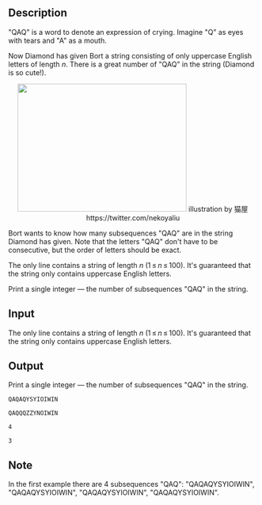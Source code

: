 ## Description

<div><p>"QAQ" is a word to denote an expression of crying. Imagine "Q" as eyes with tears and "A" as a mouth.</p><p>Now Diamond has given Bort a string consisting of only uppercase English letters of length <span class="tex-span"><i>n</i></span>. There is a great number of "QAQ" in the string (Diamond is so cute!).</p><center> <img class="tex-graphics" height="259px" src="file://wZgBZaZu.png" style="max-width: 100.0%;max-height: 100.0%;" width="341px"> <span class="tex-font-size-tiny">illustration by 猫屋 https://twitter.com/nekoyaliu</span> </center><p>Bort wants to know how many subsequences "<span class="tex-font-style-tt">QAQ</span>" are in the string Diamond has given. Note that the letters "<span class="tex-font-style-tt">QAQ</span>" don't have to be consecutive, but the order of letters should be exact.</p></div><div class="input-specification"><p>The only line contains a string of length <span class="tex-span"><i>n</i></span> (<span class="tex-span">1 ≤ <i>n</i> ≤ 100</span>). It's guaranteed that the string only contains uppercase English letters.</p></div><div class="output-specification"><p>Print a single integer&nbsp;— the number of subsequences "<span class="tex-font-style-tt">QAQ</span>" in the string.</p></div>

## Input

<p>The only line contains a string of length <span class="tex-span"><i>n</i></span> (<span class="tex-span">1 ≤ <i>n</i> ≤ 100</span>). It's guaranteed that the string only contains uppercase English letters.</p>

## Output

<p>Print a single integer&nbsp;— the number of subsequences "<span class="tex-font-style-tt">QAQ</span>" in the string.</p>





```input1
QAQAQYSYIOIWIN

```




```input2
QAQQQZZYNOIWIN

```




```output1
4

```




```output2
3

```



## Note

<p>In the first example there are <span class="tex-span">4</span> subsequences "<span class="tex-font-style-tt">QAQ</span>": "<span class="tex-font-style-tt"><span class="tex-font-style-bf">QAQ</span>AQYSYIOIWIN</span>", "<span class="tex-font-style-tt"><span class="tex-font-style-bf">QA</span>QA<span class="tex-font-style-bf">Q</span>YSYIOIWIN</span>", "<span class="tex-font-style-tt"><span class="tex-font-style-bf">Q</span>AQ<span class="tex-font-style-bf">AQ</span>YSYIOIWIN</span>", "<span class="tex-font-style-tt">QA<span class="tex-font-style-bf">QAQ</span>YSYIOIWIN</span>".</p>
